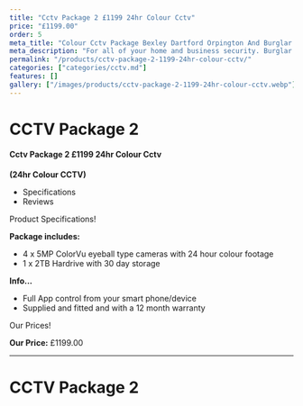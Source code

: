 ```yaml
---
title: "Cctv Package 2 £1199 24hr Colour Cctv"
price: "£1199.00"
order: 5
meta_title: "Colour Cctv Package Bexley Dartford Orpington And Burglar Alarm - MyAlarm Security"
meta_description: "For all of your home and business security. Burglar Alarm Servicing, Burglar Alarm Installation, Alarm Battery and CCTV. Call 020 8302 4065"
permalink: "/products/cctv-package-2-1199-24hr-colour-cctv/"
categories: ["categories/cctv.md"]
features: []
gallery: ["/images/products/cctv-package-2-1199-24hr-colour-cctv.webp"]
---
```


# CCTV Package 2

#### Cctv Package 2 £1199 24hr Colour Cctv

**(24hr Colour CCTV)**

-   Specifications
-   Reviews

Product Specifications!


**Package includes:**

- 4 x 5MP ColorVu eyeball type cameras with 24 hour colour footage
- 1 x 2TB Hardrive with 30 day storage

**Info...**

- Full App control from your smart phone/device
- Supplied and fitted and with a 12 month warranty


Our Prices!


**Our Price:** £1199.00


------------------------------------------------------------------------

# CCTV Package 2